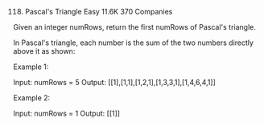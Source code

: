 118. Pascal's Triangle
Easy
11.6K
370
Companies

Given an integer numRows, return the first numRows of Pascal's triangle.

In Pascal's triangle, each number is the sum of the two numbers directly above it as shown:

 

Example 1:

Input: numRows = 5
Output: [[1],[1,1],[1,2,1],[1,3,3,1],[1,4,6,4,1]]

Example 2:

Input: numRows = 1
Output: [[1]]

 